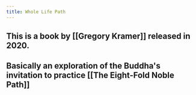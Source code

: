 ```yaml
---
title: Whole Life Path
---
```


## This is a book by [[Gregory Kramer]] released in 2020.

## Basically an exploration of the Buddha's invitation to practice [[The Eight-Fold Noble Path]]
